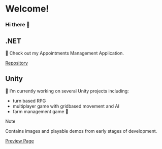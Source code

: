 # Welcome!

### Hi there 👋

## .NET

💬 Check out my Appointments Management Application.

[Repository](https://github.com/sagepoweron/AppointmentsApp)

## Unity

🔭 I’m currently working on several Unity projects including:
- turn based RPG
- multiplayer game with gridbased movement and AI
- farm management game :seedling:

> [!NOTE]
> Contains images and playable demos from early stages of development.

[Preview Page](https://sagepoweron.github.io/unity/)


<!--
**sagepoweron/sagepoweron** is a ✨ _special_ ✨ repository because its `README.md` (this file) appears on your GitHub profile.

Here are some ideas to get you started:

- 🔭 I’m currently working on ...
- 🌱 I’m currently learning ...
- 👯 I’m looking to collaborate on ...
- 🤔 I’m looking for help with ...
- 💬 Ask me about ...
- 📫 How to reach me: ...
- 😄 Pronouns: ...
- ⚡ Fun fact: ...
-->
